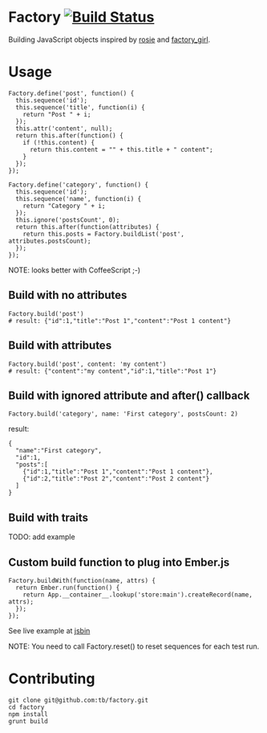 # Factory [![Build Status](https://travis-ci.org/tb/factory.svg)](https://travis-ci.org/tb/factory)

Building JavaScript objects inspired by [rosie](https://github.com/bkeepers/rosie) and
[factory_girl](https://github.com/thoughtbot/factory_girl).

# Usage

    Factory.define('post', function() {
      this.sequence('id');
      this.sequence('title', function(i) {
        return "Post " + i;
      });
      this.attr('content', null);
      return this.after(function() {
        if (!this.content) {
          return this.content = "" + this.title + " content";
        }
      });
    });

    Factory.define('category', function() {
      this.sequence('id');
      this.sequence('name', function(i) {
        return "Category " + i;
      });
      this.ignore('postsCount', 0);
      return this.after(function(attributes) {
        return this.posts = Factory.buildList('post', attributes.postsCount);
      });
    });

NOTE: looks better with CoffeeScript ;-)

## Build with no attributes

    Factory.build('post')
    # result: {"id":1,"title":"Post 1","content":"Post 1 content"}

## Build with attributes

    Factory.build('post', content: 'my content')
    # result: {"content":"my content","id":1,"title":"Post 1"}

## Build with ignored attribute and after() callback

    Factory.build('category', name: 'First category', postsCount: 2)

result:

    {
      "name":"First category",
      "id":1,
      "posts":[
        {"id":1,"title":"Post 1","content":"Post 1 content"},
        {"id":2,"title":"Post 2","content":"Post 2 content"}
      ]
    }

## Build with traits

TODO: add example

## Custom build function to plug into Ember.js

    Factory.buildWith(function(name, attrs) {
      return Ember.run(function() {
        return App.__container__.lookup('store:main').createRecord(name, attrs);
      });
    });
 
See live example at [jsbin](http://emberjs.jsbin.com/serolule/edit)

NOTE: You need to call Factory.reset() to reset sequences for each test run.

# Contributing

    git clone git@github.com:tb/factory.git
    cd factory
    npm install
    grunt build
